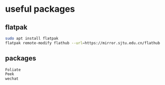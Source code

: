# useful packages

## flatpak

```sh
sudo apt install flatpak
flatpak remote-modify flathub --url=https://mirror.sjtu.edu.cn/flathub
```

## packages

```sh
Foliate
Peek
wechat
```
